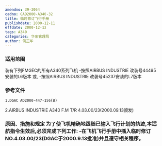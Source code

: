 ```yaml
---
amendno: 39-3064
cadno: CAD2000-A340-32
title: 临时修订飞行手册
publishdate: 2000-12-11
effdate: 2000-12-12
tags: A340
categories: 华东管理局
author: 何正华
---
```


### 适用范围 
装有下列FMGEC的所有A340系列飞机 -按照AIRBUS INDUSTRIE 改装号44495安装的L6版本
或, -按照AIRBUS INDUSTRIE 改装号45237安装的L7版本

<!--more-->
### 参考文件
    1.DGAC AD2000-447-156(B)   
2.AIRBUS INDUSTRIE A340 F.M T/R 4.03.00/23(2000.09.13颁发)

### 原因、措施和规定 为了使飞机精确地跟随已输入飞行计划的轨迹,本适航指令生效后,必须完成下列工作:     -在飞机飞行手册中插入临时修订NO.4.03.00/23(DGAC于2000.9.13批准)并且遵守相关程序。
